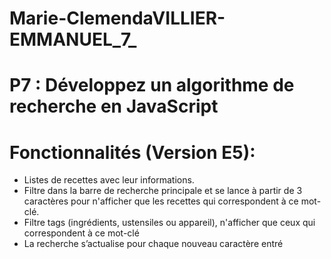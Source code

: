 # Marie-ClemendaVILLIER-EMMANUEL_7_

# P7 : Développez un algorithme de recherche en JavaScript

# Fonctionnalités (Version E5):

- Listes de recettes avec leur informations.
- Filtre dans la barre de recherche principale et se lance à partir de 3 caractères pour n'afficher que les recettes qui correspondent à ce mot-clé.
- Filtre tags (ingrédients, ustensiles ou appareil), n'afficher que ceux qui correspondent à ce mot-clé
- La recherche s’actualise pour chaque nouveau caractère entré